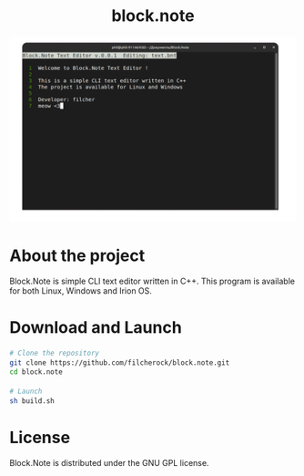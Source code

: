 <h1 align="center">block.note</h1>
<img src="bn1-github.png">

# About the project
Block.Note is simple CLI text editor written in C++. This program is available for both Linux, Windows and Irion OS.

# Download and Launch
``` bash
# Clone the repository
git clone https://github.com/filcherock/block.note.git
cd block.note

# Launch
sh build.sh
```

# License
Block.Note is distributed under the GNU GPL license.
